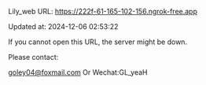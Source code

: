 Lily_web URL: https://222f-61-165-102-156.ngrok-free.app

Updated at: 2024-12-06 02:53:22

If you cannot open this URL, the server might be down.

Please contact: 

goley04@foxmail.com Or Wechat:GL_yeaH